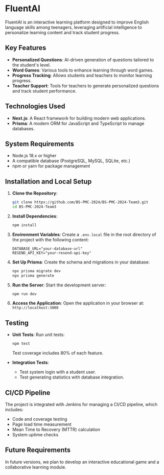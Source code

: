 # FluentAI

FluentAI is an interactive learning platform designed to improve English language skills among teenagers, leveraging artificial intelligence to personalize learning content and track student progress.

## Key Features
- **Personalized Questions**: AI-driven generation of questions tailored to the student's level.
- **Word Games**: Various tools to enhance learning through word games.
- **Progress Tracking**: Allows students and teachers to monitor learning progress.
- **Teacher Support**: Tools for teachers to generate personalized questions and track student performance.

## Technologies Used
- **Next.js**: A React framework for building modern web applications.
- **Prisma**: A modern ORM for JavaScript and TypeScript to manage databases.

## System Requirements
- Node.js 18.x or higher
- A compatible database (PostgreSQL, MySQL, SQLite, etc.)
- npm or yarn for package management

## Installation and Local Setup
1. **Clone the Repository**:
    ```bash
    git clone https://github.com/BS-PMC-2024/BS-PMC-2024-Team3.git
    cd BS-PMC-2024-Team3
    ```

2. **Install Dependencies**:
    ```bash
    npm install
    ```

3. **Environment Variables**:
    Create a `.env.local` file in the root directory of the project with the following content:
    ```env
    DATABASE_URL="your-database-url"
    RESEND_API_KEY="your-resend-api-key"
    ```

4. **Set Up Prisma**:
    Create the schema and migrations in your database:
    ```bash
    npx prisma migrate dev
    npx prisma generate
    ```

5. **Run the Server**:
    Start the development server:
    ```bash
    npm run dev
    ```

6. **Access the Application**:
    Open the application in your browser at: `http://localhost:3000`

## Testing
- **Unit Tests**:
    Run unit tests:
    ```bash
    npm test
    ```
    Test coverage includes 80% of each feature.

- **Integration Tests**:
    - Test system login with a student user.
    - Test generating statistics with database integration.

## CI/CD Pipeline
The project is integrated with Jenkins for managing a CI/CD pipeline, which includes:
- Code and coverage testing
- Page load time measurement
- Mean Time to Recovery (MTTR) calculation
- System uptime checks

## Future Requirements
In future versions, we plan to develop an interactive educational game and a collaborative learning module.
